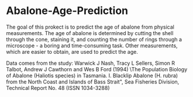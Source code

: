 # Abalone-Age-Prediction

The goal of this prokect is to predict the age of abalone from physical measurements. The age of abalone is determined by cutting the shell through the cone, staining it, and counting the number of rings through a microscope - a boring and time-consuming task. Other measurements, which are easier to obtain, are used to predict the age.

Data comes from the study: 
Warwick J Nash, Tracy L Sellers, Simon R Talbot, Andrew J Cawthorn and Wes B Ford (1994) \The Population Biology of Abalone (Haliotis species) in Tasmania. I. Blacklip Abalone (H. rubra) from the North Coast and Islands of Bass Strait", Sea Fisheries Division, Technical Report No. 48 (ISSN 1034-3288)
